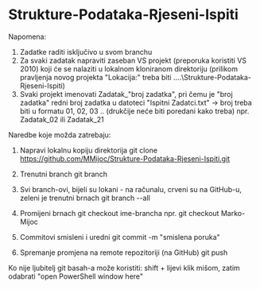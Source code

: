 # Strukture-Podataka-Rjeseni-Ispiti

Napomena:
1. Zadatke raditi isključivo u svom branchu
2. Za svaki zadatak napraviti zaseban VS projekt (preporuka koristiti VS 2010) koji će se nalaziti u lokalnom kloniranom direktoriju (prilikom pravljenja novog projekta "Lokacija:" treba biti ....\Strukture-Podataka-Rjeseni-Ispiti\)
3. Svaki projekt imenovati Zadatak_"broj zadatka", pri čemu je "broj zadatka" redni broj zadatka u datoteci "Ispitni Zadatci.txt" -> broj treba biti u formatu 01, 02, 03 .. (drukčije neće biti poredani kako treba)
	npr. Zadatak_02
	ili  Zadatak_21

Naredbe koje možda zatrebaju:

1. Napravi lokalnu kopiju direktorija
git clone https://github.com/MMijoc/Strukture-Podataka-Rjeseni-Ispiti.git

2. Trenutni branch
git branch

3. Svi branch-ovi, bijeli su lokani - na računalu, crveni su na GitHub-u, zeleni je trenutni brnach
git branch --all

4. Promijeni brnach
git checkout ime-brancha
npr. git checkout Marko-Mijoc

5. Commitovi smisleni i uredni
git commit -m "smislena poruka"

6. Spremanje promjena na remote repozitoriji (na GitHub)
git push

Ko nije ljubitelj git basah-a može koristiti: shift + lijevi klik mišom, zatim odabrati "open PowerShell window here"
